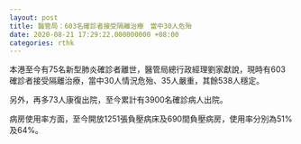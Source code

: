 ```yaml
---
layout: post
title: 醫管局：603名確診者接受隔離治療　當中30人危殆
date: 2020-08-21 17:29:22.000000000 +08:00
categories: rthk
---
```


本港至今有75名新型肺炎確診者離世，醫管局總行政經理劉家獻說，現時有603確診者接受隔離治療，當中30人情況危殆、35人嚴重，其餘538人穩定。

另外，再多73人康復出院，至今累計有3900名確診病人出院。

病房使用率方面，至今開放1251張負壓病床及690間負壓病房，使用率分別為51%及64%。
